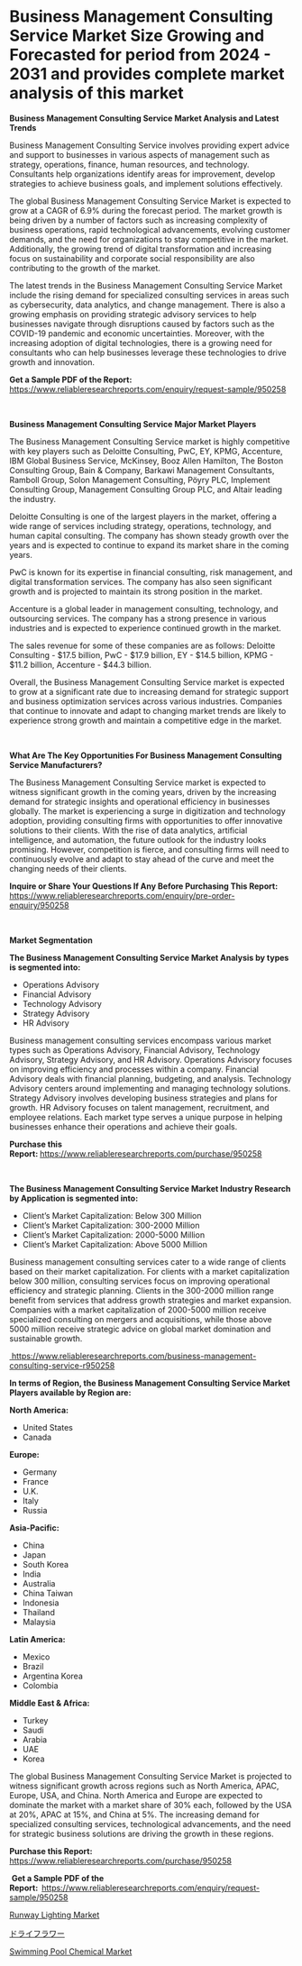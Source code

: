 <p><h1>Business Management Consulting Service Market Size Growing and Forecasted for period from 2024 - 2031 and provides complete market analysis of this market</h1></p><p><strong>Business Management Consulting Service Market Analysis and Latest Trends</strong></p>
<p><p>Business Management Consulting Service involves providing expert advice and support to businesses in various aspects of management such as strategy, operations, finance, human resources, and technology. Consultants help organizations identify areas for improvement, develop strategies to achieve business goals, and implement solutions effectively.</p><p>The global Business Management Consulting Service Market is expected to grow at a CAGR of 6.9% during the forecast period. The market growth is being driven by a number of factors such as increasing complexity of business operations, rapid technological advancements, evolving customer demands, and the need for organizations to stay competitive in the market. Additionally, the growing trend of digital transformation and increasing focus on sustainability and corporate social responsibility are also contributing to the growth of the market.</p><p>The latest trends in the Business Management Consulting Service Market include the rising demand for specialized consulting services in areas such as cybersecurity, data analytics, and change management. There is also a growing emphasis on providing strategic advisory services to help businesses navigate through disruptions caused by factors such as the COVID-19 pandemic and economic uncertainties. Moreover, with the increasing adoption of digital technologies, there is a growing need for consultants who can help businesses leverage these technologies to drive growth and innovation.</p></p>
<p><strong>Get a Sample PDF of the Report:&nbsp;</strong> <a href="https://www.reliableresearchreports.com/enquiry/request-sample/950258">https://www.reliableresearchreports.com/enquiry/request-sample/950258</a></p>
<p>&nbsp;</p>
<p><strong>Business Management Consulting Service Major Market Players</strong></p>
<p><p>The Business Management Consulting Service market is highly competitive with key players such as Deloitte Consulting, PwC, EY, KPMG, Accenture, IBM Global Business Service, McKinsey, Booz Allen Hamilton, The Boston Consulting Group, Bain & Company, Barkawi Management Consultants, Ramboll Group, Solon Management Consulting, Pöyry PLC, Implement Consulting Group, Management Consulting Group PLC, and Altair leading the industry.</p><p>Deloitte Consulting is one of the largest players in the market, offering a wide range of services including strategy, operations, technology, and human capital consulting. The company has shown steady growth over the years and is expected to continue to expand its market share in the coming years.</p><p>PwC is known for its expertise in financial consulting, risk management, and digital transformation services. The company has also seen significant growth and is projected to maintain its strong position in the market.</p><p>Accenture is a global leader in management consulting, technology, and outsourcing services. The company has a strong presence in various industries and is expected to experience continued growth in the market.</p><p>The sales revenue for some of these companies are as follows: Deloitte Consulting - $17.5 billion, PwC - $17.9 billion, EY - $14.5 billion, KPMG - $11.2 billion, Accenture - $44.3 billion.</p><p>Overall, the Business Management Consulting Service market is expected to grow at a significant rate due to increasing demand for strategic support and business optimization services across various industries. Companies that continue to innovate and adapt to changing market trends are likely to experience strong growth and maintain a competitive edge in the market.</p></p>
<p>&nbsp;</p>
<p><strong>What Are The Key Opportunities For Business Management Consulting Service Manufacturers?</strong></p>
<p><p>The Business Management Consulting Service market is expected to witness significant growth in the coming years, driven by the increasing demand for strategic insights and operational efficiency in businesses globally. The market is experiencing a surge in digitization and technology adoption, providing consulting firms with opportunities to offer innovative solutions to their clients. With the rise of data analytics, artificial intelligence, and automation, the future outlook for the industry looks promising. However, competition is fierce, and consulting firms will need to continuously evolve and adapt to stay ahead of the curve and meet the changing needs of their clients.</p></p>
<p><strong>Inquire or Share Your Questions If Any Before Purchasing This Report:</strong> <a href="https://www.reliableresearchreports.com/enquiry/pre-order-enquiry/950258">https://www.reliableresearchreports.com/enquiry/pre-order-enquiry/950258</a></p>
<p>&nbsp;</p>
<p><strong>Market Segmentation</strong></p>
<p><strong>The Business Management Consulting Service Market Analysis by types is segmented into:</strong></p>
<p><ul><li>Operations Advisory</li><li>Financial Advisory</li><li>Technology Advisory</li><li>Strategy Advisory</li><li>HR Advisory</li></ul></p>
<p><p>Business management consulting services encompass various market types such as Operations Advisory, Financial Advisory, Technology Advisory, Strategy Advisory, and HR Advisory. Operations Advisory focuses on improving efficiency and processes within a company. Financial Advisory deals with financial planning, budgeting, and analysis. Technology Advisory centers around implementing and managing technology solutions. Strategy Advisory involves developing business strategies and plans for growth. HR Advisory focuses on talent management, recruitment, and employee relations. Each market type serves a unique purpose in helping businesses enhance their operations and achieve their goals.</p></p>
<p><strong>Purchase this Report:&nbsp;</strong><a href="https://www.reliableresearchreports.com/purchase/950258">https://www.reliableresearchreports.com/purchase/950258</a></p>
<p>&nbsp;</p>
<p><strong>The Business Management Consulting Service Market Industry Research by Application is segmented into:</strong></p>
<p><ul><li>Client’s Market Capitalization: Below 300 Million</li><li>Client’s Market Capitalization: 300-2000 Million</li><li>Client’s Market Capitalization: 2000-5000 Million</li><li>Client’s Market Capitalization: Above 5000 Million</li></ul></p>
<p><p>Business management consulting services cater to a wide range of clients based on their market capitalization. For clients with a market capitalization below 300 million, consulting services focus on improving operational efficiency and strategic planning. Clients in the 300-2000 million range benefit from services that address growth strategies and market expansion. Companies with a market capitalization of 2000-5000 million receive specialized consulting on mergers and acquisitions, while those above 5000 million receive strategic advice on global market domination and sustainable growth.</p></p>
<p><a href="https://www.reliableresearchreports.com/business-management-consulting-service-r950258">&nbsp;https://www.reliableresearchreports.com/business-management-consulting-service-r950258</a></p>
<p><strong>In terms of Region, the Business Management Consulting Service Market Players available by Region are:</strong></p>
<p>
    <p> <strong> North America: </strong>
        <ul>
            <li>United States</li>
            <li>Canada</li>
        </ul>
        </p> 
    <p> <strong> Europe: </strong>
        <ul>
            <li>Germany</li>
            <li>France</li>
            <li>U.K.</li>
            <li>Italy</li>
            <li>Russia</li>
        </ul>
        </p> 
    <p> <strong> Asia-Pacific: </strong>
        <ul>
            <li>China</li>
            <li>Japan</li>
            <li>South Korea</li>
            <li>India</li>
            <li>Australia</li>
            <li>China Taiwan</li>
            <li>Indonesia</li>
            <li>Thailand</li>
            <li>Malaysia</li>
        </ul>
        </p> 
    <p> <strong> Latin America: </strong>
        <ul>
            <li>Mexico</li>
            <li>Brazil</li>
            <li>Argentina Korea</li>
            <li>Colombia</li>
        </ul>
        </p> 
    <p> <strong> Middle East & Africa: </strong>
        <ul>
            <li>Turkey</li>
            <li>Saudi</li>
            <li>Arabia</li>
            <li>UAE</li>
            <li>Korea</li>
        </ul>
    </p>
    </p>
<p><p>The global Business Management Consulting Service Market is projected to witness significant growth across regions such as North America, APAC, Europe, USA, and China. North America and Europe are expected to dominate the market with a market share of 30% each, followed by the USA at 20%, APAC at 15%, and China at 5%. The increasing demand for specialized consulting services, technological advancements, and the need for strategic business solutions are driving the growth in these regions.</p></p>
<p><strong>Purchase this Report: </strong><a href="https://www.reliableresearchreports.com/purchase/950258">https://www.reliableresearchreports.com/purchase/950258</a></p>
<p>&nbsp;<strong>Get a Sample PDF of the Report:&nbsp;&nbsp;</strong><a href="https://www.reliableresearchreports.com/enquiry/request-sample/950258">https://www.reliableresearchreports.com/enquiry/request-sample/950258</a></p>
<p><strong></strong></p>
<p><p><a href="https://www.linkedin.com/pulse/runway-lighting-market-insight-trends-growth-forecasted-nrnff">Runway Lighting Market</a></p><p><a href="https://github.com/pepo3k/Market-Research-Report-List-1/blob/main/694654254269.md">ドライフラワー</a></p><p><a href="https://www.linkedin.com/pulse/analyzing-swimming-pool-chemical-market-global-industry-perspective-4p05f">Swimming Pool Chemical Market</a></p></p>